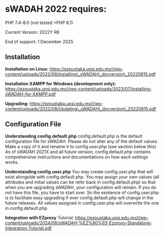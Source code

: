 # sWADAH 2022 requires:

PHP 7.4-8.0 (not tested >PHP 8.1)

Current Version: 2022Y R6

End of support: 1 December 2025


## Installation

**Installation on Linux:**
https://ezpustaka.upsi.edu.my/i/wp-content/uploads/2022/08/Installing\_sWADAH\_docversion\_20220815.pdf

**Installation XAMPP for Windows (development only):**
https://ezpustaka.upsi.edu.my/i/wp-content/uploads/2023/07/Installing-sWADAH-for-XAMPP.pdf

**Upgrading:**
https://ezpustaka.upsi.edu.my/i/wp-content/uploads/2022/08/Updating\_sWADAH\_docversion\_20220815.pdf

## Configuration File

**Understanding config.default.php**
config.default.php is the default configuration file for sWADAH. Please do not alter any of the default values. Make a copy of it and rename it to config.user.php (see section below this)
As of sWADAH 2021X and all future version, config.default.php contains comprehensive instructions and documentations on how each settings works.

**Understanding config.user.php**
You may create config.user.php that will exist alongside with config.default.php.
You may assign your own values (all attributes and initial values can be refer back in config.default.php) so that when you are upgrading sWADAH, your configuration will remain. If you do not have this file, you have to start over. So the existence of config.user.php is to facilitate easy upgrading if ever config.default.php will change in the future releases. All values assigned in config.user.php will overwrite the one in config.default.php

**Integration with EZproxy**
Tutorial: https://ezpustaka.upsi.edu.my/i/wp-content/uploads/2024/06/sWADAH-%E2%80%93-Ezproxy-Standalone-Integration-Tutorial.pdf


